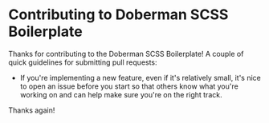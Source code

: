 # Contributing to Doberman SCSS Boilerplate

Thanks for contributing to the Doberman SCSS Boilerplate!
A couple of quick guidelines for submitting pull requests:

- If you're implementing a new feature, even if it's relatively small, it's
nice to open an issue before you start so that others know what you're working
on and can help make sure you're on the right track.

Thanks again!
